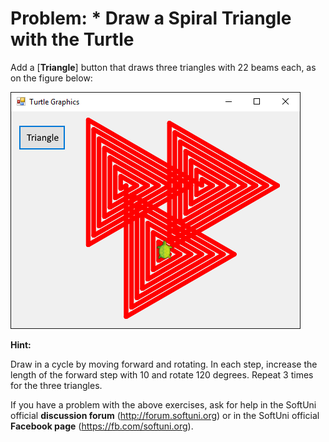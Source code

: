 # Problem: \* Draw a Spiral Triangle with the Turtle

Add a \[**Triangle**\] button that draws three triangles with 22 beams each, as on the figure below:

![](/assets/chapter-5-images/13.Turtle-graphics-17.png)

**Hint:**

Draw in a cycle by moving forward and rotating. In each step, increase the length of the forward step with 10 and rotate 120 degrees. Repeat 3 times for the three triangles.

If you have a problem with the above exercises, ask for help in the SoftUni official **discussion forum** (http://forum.softuni.org) or in the SoftUni official **Facebook page** (https://fb.com/softuni.org).
